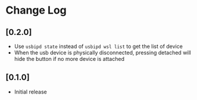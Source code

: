 # Change Log
## [0.2.0]
- Use `usbipd state` instead of `usbipd wsl list` to get the list of device
- When the usb device is physically disconnected, pressing detached will hide the button if no more device is attached
## [0.1.0]

- Initial release